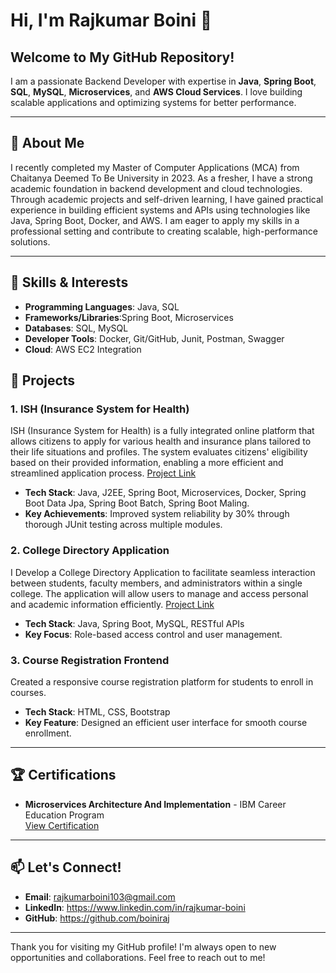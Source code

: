 # Hi, I'm Rajkumar Boini 👋

## Welcome to My GitHub Repository!

I am a passionate Backend Developer with expertise in **Java**, **Spring Boot**, **SQL**, **MySQL**, **Microservices**, and **AWS Cloud Services**. I love building scalable applications and optimizing systems for better performance.

---

## 📖 About Me
I recently completed my Master of Computer Applications (MCA) from Chaitanya Deemed To Be University in 2023. As a fresher, I have a strong academic foundation in backend development and cloud technologies. Through academic projects and self-driven learning, I have gained practical experience in building efficient systems and APIs using technologies like Java, Spring Boot, Docker, and AWS. I am eager to apply my skills in a professional setting and contribute to creating scalable, high-performance solutions.

---
## 🌟 Skills & Interests

- **Programming Languages**: Java, SQL
- **Frameworks/Libraries**:Spring Boot, Microservices
- **Databases**: SQL, MySQL
- **Developer Tools**: Docker, Git/GitHub, Junit, Postman, Swagger
- **Cloud**: AWS EC2 Integration

## 🚀 Projects

### 1. **ISH (Insurance System for Health)**
ISH (Insurance System for Health) is a fully integrated online platform that allows citizens to apply for various health and insurance plans tailored to their life situations and profiles. The system evaluates citizens' eligibility based on their provided information, enabling a more efficient and streamlined application process. [Project Link](https://github.com/boiniraj/Insurance-System-for-Health.git)
- **Tech Stack**: Java, J2EE, Spring Boot, Microservices, Docker, Spring Boot Data Jpa, Spring Boot Batch, Spring Boot Maling.
- **Key Achievements**: Improved system reliability by 30% through thorough JUnit testing across multiple modules.

### 2. **College Directory Application**
I Develop a College Directory Application to facilitate seamless interaction between students, faculty members, and administrators within a single college. The application will allow users to manage and access personal and academic information efficiently. [Project Link](https://github.com/boiniraj/College-Directory-Application.git)
- **Tech Stack**: Java, Spring Boot, MySQL, RESTful APIs
- **Key Focus**: Role-based access control and user management.

### 3. **Course Registration Frontend**
Created a responsive course registration platform for students to enroll in courses.
- **Tech Stack**: HTML, CSS, Bootstrap
- **Key Feature**: Designed an efficient user interface for smooth course enrollment.

---

## 🏆 Certifications
- **Microservices Architecture And Implementation** - IBM Career Education Program  
[View Certification](https://courses.ibmcep.cognitiveclass.ai/certificates/9b3bf8a497b145fda4fb170f9ca63e64)

---

## 📫 Let's Connect!
- **Email**: rajkumarboini103@gmail.com
- **LinkedIn**: https://www.linkedin.com/in/rajkumar-boini
- **GitHub**: https://github.com/boiniraj

---

Thank you for visiting my GitHub profile! I'm always open to new opportunities and collaborations. Feel free to reach out to me!

